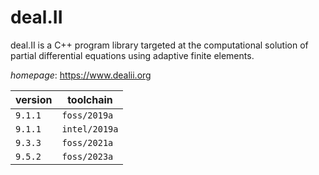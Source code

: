 # deal.II

deal.II is a C++ program library targeted at the computational solution of  partial differential equations using adaptive finite elements.

*homepage*: <https://www.dealii.org>

version | toolchain
--------|----------
``9.1.1`` | ``foss/2019a``
``9.1.1`` | ``intel/2019a``
``9.3.3`` | ``foss/2021a``
``9.5.2`` | ``foss/2023a``
